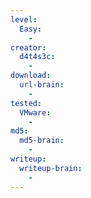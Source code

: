 ```yaml
---
level:
  Easy:
    -
creator:
  d4t4s3c:
    -
download:
  url-brain:
    -
tested:
  VMware:
    -
md5:
  md5-brain:
    -
writeup:
  writeup-brain:
    -
---
```

